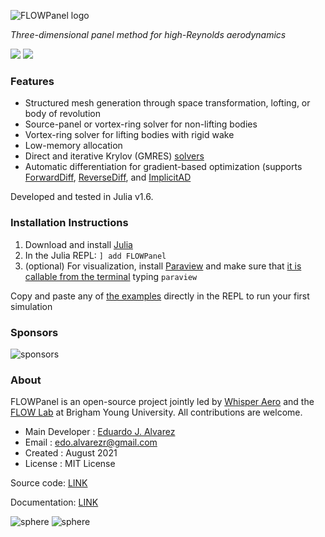 ![FLOWPanel logo](http://edoalvar2.groups.et.byu.net/public/FLOWPanel/julianlogo-flowpanel06.png)

*Three-dimensional panel method for high-Reynolds aerodynamics*

[![](https://img.shields.io/badge/code-open%20source-brightgreen.svg)](https://github.com/byuflowlab/FLOWPanel.jl)
[![](https://img.shields.io/badge/docs-stable-blue.svg)](http://flow.byu.edu/FLOWPanel.jl/dev/)


### Features
* Structured mesh generation through space transformation, lofting, or body of revolution
* Source-panel or vortex-ring solver for non-lifting bodies
* Vortex-ring solver for lifting bodies with rigid wake
* Low-memory allocation
* Direct and iterative Krylov (GMRES) [solvers](http://flow.byu.edu/FLOWPanel.jl/dev/examples/sweptwing-solver/)
* Automatic differentiation for gradient-based optimization (supports [ForwardDiff](https://github.com/JuliaDiff/ForwardDiff.jl), [ReverseDiff](https://github.com/JuliaDiff/ReverseDiff.jl), and [ImplicitAD](https://github.com/byuflowlab/ImplicitAD.jl)

Developed and tested in Julia v1.6.

### Installation Instructions
1. Download and install [Julia](https://julialang.org/)
2. In the Julia REPL: `] add FLOWPanel`
3. (optional) For visualization, install [Paraview](https://www.paraview.org/) and make sure that [it is callable from the terminal](https://flow.byu.edu/FLOWUnsteady/tutorials/installation-instructions/#Paraview) typing `paraview`

Copy and paste any of [the examples](http://flow.byu.edu/FLOWPanel.jl/dev/examples/sweptwing-4p2aoa/) directly in the REPL to run your first simulation

### Sponsors

![sponsors](http://edoalvar2.groups.et.byu.net/public/FLOWPanel/sponsors01.png)

### About
FLOWPanel is an open-source project jointly led by [Whisper Aero](http://whisper.aero/) and the [FLOW Lab](http://flow.byu.edu/) at Brigham Young University.
All contributions are welcome.

  * Main Developer  : [Eduardo J. Alvarez](https://edoalvarez.com/)
  * Email           : edo.alvarezr@gmail.com
  * Created         : August 2021
  * License         : MIT License


Source code: [LINK](https://github.com/byuflowlab/FLOWPanel.jl)

Documentation: [LINK](http://flow.byu.edu/FLOWPanel.jl/dev/)

![sphere](http://edoalvar2.groups.et.byu.net/public/FLOWPanel/duct-hill-aoa15-slice02-small.png)
![sphere](http://edoalvar2.groups.et.byu.net/public/FLOWPanel/light/sphere01_2.gif)
